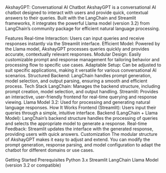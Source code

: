 AkshayGPT: Conversational AI Chatbot
AkshayGPT is a conversational AI chatbot designed to interact with users and provide quick, contextual answers to their queries. Built with the LangChain and Streamlit frameworks, it integrates the powerful Llama model (version 3.2) from LangChain’s community package for efficient natural language processing.

Features
Real-time Interaction: Users can input queries and receive responses instantly via the Streamlit interface.
Efficient Model: Powered by the Llama model, AkshayGPT processes queries quickly and provides accurate, contextually relevant responses.
Modular Design: Easily customizable prompt and response management for tailoring behavior and processing flow to specific use cases.
Adaptable Setup: Can be adjusted to suit specific applications, making it versatile for various conversational AI scenarios.
Structured Backend: LangChain handles prompt generation, model selection, and output parsing, ensuring a smooth and efficient process.
Tech Stack
LangChain: Manages the backend structure, including prompt creation, model selection, and output handling.
Streamlit: Provides an interactive, user-friendly frontend for real-time querying and response viewing.
Llama Model 3.2: Used for processing and generating natural language responses.
How It Works
Frontend (Streamlit): Users input their queries through a simple, intuitive interface.
Backend (LangChain + Llama Model): LangChain’s backend structure handles the processing of queries and selects the appropriate model to generate a response.
Real-time Feedback: Streamlit updates the interface with the generated response, providing users with quick answers.
Customization
The modular structure of AkshayGPT makes it easy to adjust and extend. You can modify the prompt generation, response parsing, and model configuration to adapt the chatbot for different domains or use cases.

Getting Started
Prerequisites
Python 3.x
Streamlit
LangChain
Llama Model (version 3.2 or compatible)
